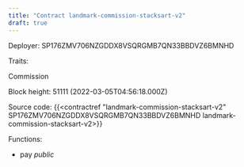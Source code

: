 ```yaml
---
title: "Contract landmark-commission-stacksart-v2"
draft: true
---
```

Deployer: SP176ZMV706NZGDDX8VSQRGMB7QN33BBDVZ6BMNHD

Traits:
 
Commission


Block height: 51111 (2022-03-05T04:56:18.000Z)

Source code: {{<contractref "landmark-commission-stacksart-v2" SP176ZMV706NZGDDX8VSQRGMB7QN33BBDVZ6BMNHD landmark-commission-stacksart-v2>}}

Functions:

* pay _public_
